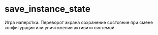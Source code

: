 # save_instance_state
Игра наперстки. Переворот экрана сохранение состояние при смене конфигурации или уничтожении активити системой

